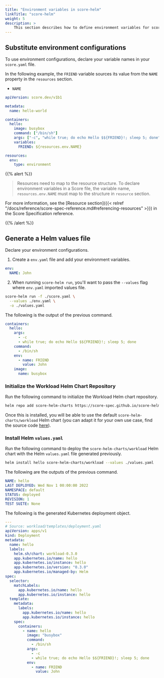 ```yaml
---
title: "Environment variables in score-helm"
linkTitle: "score-helm"
weight: 5
description: >
    This section describes how to define environment variables for score-helm.
---
```


## Substitute environment configurations

To use environment configurations, declare your variable names in your `score.yaml` file.

In the following example, the `FRIEND` variable sources its value from the `NAME` property in the `resources` section.

- `NAME`

```yaml
apiVersion: score.dev/v1b1

metadata:
  name: hello-world

containers:
  hello:
    image: busybox
    command: ["/bin/sh"]
    args: ["-c", "while true; do echo Hello $${FRIEND}!; sleep 5; done"]
    variables:
      FRIEND: ${resources.env.NAME}

resources:
  env:
    type: environment
```

{{% alert %}}

> Resources need to map to the resource structure.
> To declare environment variables in a Score file, the variable name, `resources.env.NAME` must map to the structure in `resource` section.

For more information, see the [Resource section]({{< relref "/docs/reference/score-spec-reference.md#referencing-resources" >}}) in the Score Specification reference.

{{% /alert %}}

## Generate a Helm values file

Declare your environment configurations.

1. Create a `env.yaml` file and add your environment variables.

```yaml
env:
  NAME: John
```

2. When running `score-helm run`, you'll want to pass the `--values` flag where `env.yaml` imported values file.

```bash
score-helm run -f ./score.yaml \
  --values ./env.yaml \
  -o ./values.yaml
```

The following is the output of the previous command.

```yml
containers:
  hello:
    args:
      - -c
      - while true; do echo Hello $${FRIEND}!; sleep 5; done
    command:
      - /bin/sh
    env:
      - name: FRIEND
        value: John
    image:
      name: busybox
```

### Initialize the Workload Helm Chart Repository

Run the following command to initialize the Workload Helm chart repository.

```bash
helm repo add score-helm-charts https://score-spec.github.io/score-helm-charts
```

Once this is installed, you will be able to use the default `score-helm-charts/workload` Helm chart (you can adapt it for your own use case, find the source code [here](https://github.com/score-spec/score-helm-charts)).

### Install Helm `values.yaml`

Run the following command to deploy the `score-helm-charts/workload` Helm chart with the Helm `values.yaml` file generated previously.

```bash
helm install hello score-helm-charts/workload --values ./values.yaml
```

The following are the outputs of the previous command.

```yml
NAME: hello
LAST DEPLOYED: Wed Nov 1 00:00:00 2022
NAMESPACE: default
STATUS: deployed
REVISION: 1
TEST SUITE: None
```

The following is the generated Kubernetes deployment object.

```yaml
---
# Source: workload/templates/deployment.yaml
apiVersion: apps/v1
kind: Deployment
metadata:
  name: hello
  labels:
    helm.sh/chart: workload-0.3.0
    app.kubernetes.io/name: hello
    app.kubernetes.io/instance: hello
    app.kubernetes.io/version: "0.3.0"
    app.kubernetes.io/managed-by: Helm
spec:
  selector:
    matchLabels:
      app.kubernetes.io/name: hello
      app.kubernetes.io/instance: hello
  template:
    metadata:
      labels:
        app.kubernetes.io/name: hello
        app.kubernetes.io/instance: hello
    spec:
      containers:
        - name: hello
          image: "busybox"
          command:
            - /bin/sh
          args:
            - -c
            - while true; do echo Hello $${FRIEND}!; sleep 5; done
          env:
            - name: FRIEND
              value: John
```
